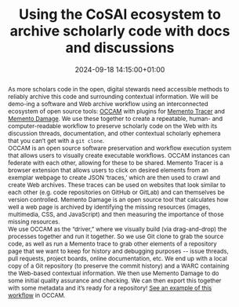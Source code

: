 ---
abstract: "As more scholars code in the open, digital stewards need accessible methods
  to reliably archive this code and surrounding contextual information. We will be
  demo-ing a software and Web archive workflow using an interconnected ecosystem of
  open source tools: [OCCAM][1] with plugins for [Memento Tracer][2] and [Memento
  Damage][3]. We use these together to create a repeatable, human- and computer-readable
  workflow to preserve scholarly code on the Web with its discussion threads, documentation,
  and other contextual scholarly ephemera that you can’t get with a `git clone`. \n\nOCCAM
  is an open source software preservation and workflow execution system that allows
  users to visually create executable workflows. OCCAM instances can federate with
  each other, allowing for these to be shared. Memento Tracer is a browser extension
  that allows users to click on desired elements from  an exemplar webpage to create
  JSON ‘traces,’ which are then used to crawl and create Web archives. These traces
  can be used on websites that look similar to each other (e.g. code repositories
  on GitHub or GitLab) and can themselves be version controlled. Memento Damage is
  an open source tool that calculates how well a web page is archived by identifying
  the missing resources (images, multimedia, CSS, and JavaScript) and then measuring
  the importance of those missing resources.\n\nWe use OCCAM as the “driver,” where
  we visually build (via drag-and-drop) the processes together and run it together.
  So we use Git clone to grab the source code, as well as run a Memento trace to grab
  other elements of a repository page that we want to keep for history and debugging
  purposes -- issue threads, pull requests, project boards, online documentation,
  etc. We end up with a local copy of a Git repository (to preserve the commit history)
  and a WARC containing the Web-based contextual information. We then use Memento
  Damage to do some initial quality assurance and checking. We can then export this
  together with some metadata and it’s ready for a repository! [See an example of
  this workflow][4] in OCCAM.\n\n  [1]: https://archived.software\n  [2]: http://tracer.mementoweb.org/\n
  \ [3]: https://memento-damage.cs.odu.edu/faq/\n  [4]: https://drive.usercontent.google.com/download?id=1TXns1hOP78mxq83zzHGwMjmsS_Q6Q7c5&export=view&authuser=0"
creators:
- Vicky Rampin
- ' Talya Cooper'
- ' Martin Klein'
- ' David Wilkinson'
- ' Lyudmila Balakireva'
- ' Emily Escamilla'
- ' David Calano'
- ' Michael L. Nelson'
- ' Michele C. Weigle'
date: 2024-09-18 14:15:00+01:00
document_url: null
grand_parent: iPRES
institutions: []
keywords:
- approaches to preservation
- from document to data
landing_page_url: ''
language: eng
layout: publication
license: Creative Commons Attribution Share-Alike 4.0 (CC-BY-SA-4.0)
notes_url: https://docs.google.com/document/d/1oGwEZLx1UYUbtMQ5Y_bsh7skzl1XkOIDvzMjo2NBDSI/edit#heading=h.aar4tupij1po
parent: iPRES 2024
publication_type: tool demo
size: null
slides_url: ''
source_name: iPRES
stream_url: https://www.archief.vlaanderen.be/archief/records/dossiers/5acb210228ce4315ae650812d056a482329eb83ed2dc42398a51505dc153be81/documents/455bf375e860488394867726471cd880363eb1e08e0c430b93d4a756efde7bc3
title: Using the CoSAI ecosystem to archive scholarly code with docs and discussions
year: 2024
---